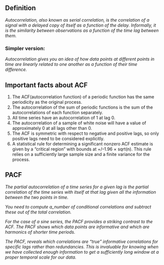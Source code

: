 ## Definition
_Autocorrelation, also known as serial correlation, is the correlation of a signal with a delayed copy of itself as a function of the delay. Informally, it is the similarity between observations as a function of the time lag between them._

### Simpler version: 
_Autocorrelation gives you an idea of how data points at different points in time are linearly related to one another as a function of their time difference._

## Important facts about ACF
1. The ACF(autocorrelation function) of a periodic function has the same periodicity as the original process. 
2. The autocorrelation of the sum of periodic functions is the sum of the autocorrelations of each function separately.
3. All time series have an autocorrelation of 1 at lag 0.
4. The autocorrelation of a sample of white noise will have a value of approximately 0 at all lags other than 0.
5. The ACF is symmetric with respect to negative and positive lags, so only positive lags need to be considered explicitly.
6. A statistical rule for determining a significant nonzero ACF estimate is given by a “critical region” with bounds at +/–1.96 × sqrt(n). This rule relies on a sufficiently large sample size and a finite variance for the process.

## PACF
_The partial autocorrelation of a time series for a given lag is the partial correlation of the time series with itself at that lag given all the information between the two points in time._

_You need to compute a_number of conditional correlations and subtract these out of the total correlation._

_For the case of a sine series, the PACF provides a striking contrast to the ACF. The PACF shows which data points are informative and which are harmonics of shorter time periods._

_The PACF, reveals which correlations are “true” informative correlations for specific lags rather than redundancies. This is invaluable for knowing when we have collected enough information to get a sufficiently long window at a proper temporal scale for our data._

